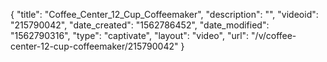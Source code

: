 {
    "title": "Coffee_Center_12_Cup_Coffeemaker",
    "description": "",
    "videoid": "215790042",
    "date_created": "1562786452",
    "date_modified": "1562790316",
    "type": "captivate",
    "layout": "video",
    "url": "\/v\/coffee-center-12-cup-coffeemaker\/215790042"
}